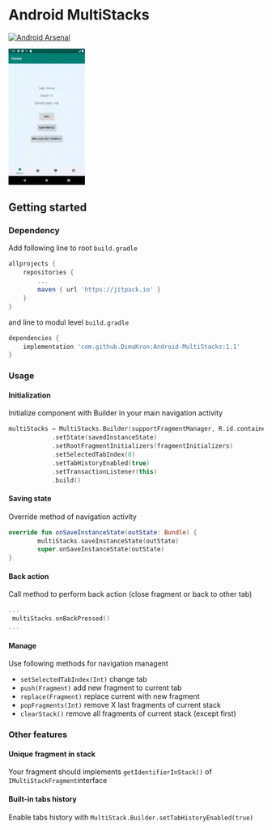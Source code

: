 Android MultiStacks      
===================  
[![Android Arsenal]( https://img.shields.io/badge/Android%20Arsenal-Android--MultiStacks-green.svg?style=flat )]( https://android-arsenal.com/details/1/8026 )

<img src="https://github.com/DimaKron/Android-MultiStacks/blob/master/sample.gif" width="30%">

## Getting started

### Dependency

Add following line to root `build.gradle`

```groovy
allprojects {
    repositories {
        ...
        maven { url 'https://jitpack.io' }
    }
}
```

and line to modul level `build.gradle`

```groovy
dependencies {
    implementation 'com.github.DimaKron:Android-MultiStacks:1.1'
}
```

### Usage

#### Initialization
Initialize component with Builder in your main navigation activity

```kotlin
multiStacks = MultiStacks.Builder(supportFragmentManager, R.id.containerLayout)
            .setState(savedInstanceState)
            .setRootFragmentInitializers(fragmentInitializers)
            .setSelectedTabIndex(0)
            .setTabHistoryEnabled(true)
            .setTransactionListener(this)
            .build()
```

#### Saving state

Override method of navigation activity

```kotlin
override fun onSaveInstanceState(outState: Bundle) {
        multiStacks.saveInstanceState(outState)
        super.onSaveInstanceState(outState)
}
```

#### Back action

Call method to perform back action (close fragment or back to other tab)

```kotlin
...
 multiStacks.onBackPressed()
...
```

#### Manage

Use following methods for navigation managent

- `setSelectedTabIndex(Int)` change tab
- `push(Fragment)` add new fragment to current tab
- `replace(Fragment)` replace current with new fragment
- `popFragments(Int)` remove X last fragments of current stack
- `clearStack()` remove all fragments of current stack (except first)

### Other features

#### Unique fragment in stack

Your fragment should implements `getIdentifierInStack()` of `IMultiStackFragment`interface

#### Built-in tabs history

Enable tabs history with `MultiStack.Builder.setTabHistoryEnabled(true)`
